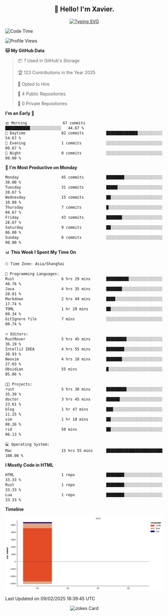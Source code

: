 <h2 align="center">👋 Hello! I'm Xavier.</h2>

<!-- typing svg starts -->
<div align="center">
 <a href="https://git.io/typing-svg"><img src="https://readme-typing-svg.demolab.com?font=Fira+Code&size=16&pause=1000&color=FFFFFFF0&width=435&lines=Fear+is+temporary.+Regret+is+forever." alt="Typing SVG" /></a>
</div>
<!-- typing svg ends -->

<!--START_SECTION:waka-->
![Code Time](http://img.shields.io/badge/Code%20Time-233%20hrs%2019%20mins-blue)

![Profile Views](http://img.shields.io/badge/Profile%20Views-3-blue)

**🐱 My GitHub Data** 

> 📦 ? Used in GitHub's Storage 
 > 
> 🏆 123 Contributions in the Year 2025
 > 
> 💼 Opted to Hire
 > 
> 📜 4 Public Repositories 
 > 
> 🔑 0 Private Repositories 
 > 
**I'm an Early 🐤** 

```text
🌞 Morning                67 commits          ███████████░░░░░░░░░░░░░░   44.67 % 
🌆 Daytime                82 commits          ██████████████░░░░░░░░░░░   54.67 % 
🌃 Evening                1 commits           ░░░░░░░░░░░░░░░░░░░░░░░░░   00.67 % 
🌙 Night                  0 commits           ░░░░░░░░░░░░░░░░░░░░░░░░░   00.00 % 
```
📅 **I'm Most Productive on Monday** 

```text
Monday                   45 commits          ████████░░░░░░░░░░░░░░░░░   30.00 % 
Tuesday                  31 commits          █████░░░░░░░░░░░░░░░░░░░░   20.67 % 
Wednesday                15 commits          ██░░░░░░░░░░░░░░░░░░░░░░░   10.00 % 
Thursday                 7 commits           █░░░░░░░░░░░░░░░░░░░░░░░░   04.67 % 
Friday                   43 commits          ███████░░░░░░░░░░░░░░░░░░   28.67 % 
Saturday                 9 commits           ██░░░░░░░░░░░░░░░░░░░░░░░   06.00 % 
Sunday                   0 commits           ░░░░░░░░░░░░░░░░░░░░░░░░░   00.00 % 
```


📊 **This Week I Spent My Time On** 

```text
🕑︎ Time Zone: Asia/Shanghai

💬 Programming Languages: 
Rust                     6 hrs 29 mins       ██████████░░░░░░░░░░░░░░░   40.76 % 
Java                     4 hrs 35 mins       ███████░░░░░░░░░░░░░░░░░░   28.81 % 
Markdown                 2 hrs 49 mins       ████░░░░░░░░░░░░░░░░░░░░░   17.74 % 
TOML                     1 hr 29 mins        ██░░░░░░░░░░░░░░░░░░░░░░░   09.34 % 
GitIgnore file           7 mins              ░░░░░░░░░░░░░░░░░░░░░░░░░   00.74 % 

🔥 Editors: 
RustRover                5 hrs 45 mins       █████████░░░░░░░░░░░░░░░░   36.19 % 
IntelliJ IDEA            4 hrs 55 mins       ████████░░░░░░░░░░░░░░░░░   30.93 % 
Neovim                   4 hrs 18 mins       ███████░░░░░░░░░░░░░░░░░░   27.03 % 
Obsidian                 55 mins             █░░░░░░░░░░░░░░░░░░░░░░░░   05.86 % 

🐱‍💻 Projects: 
rust                     5 hrs 38 mins       █████████░░░░░░░░░░░░░░░░   35.39 % 
doctor                   3 hrs 45 mins       ██████░░░░░░░░░░░░░░░░░░░   23.61 % 
blog                     1 hr 47 mins        ███░░░░░░░░░░░░░░░░░░░░░░   11.25 % 
vim                      1 hr 18 mins        ██░░░░░░░░░░░░░░░░░░░░░░░   08.26 % 
rid                      58 mins             ██░░░░░░░░░░░░░░░░░░░░░░░   06.13 % 

💻 Operating System: 
Mac                      15 hrs 55 mins      █████████████████████████   100.00 % 
```

**I Mostly Code in HTML** 

```text
HTML                     1 repo              ████████░░░░░░░░░░░░░░░░░   33.33 % 
Rust                     1 repo              ████████░░░░░░░░░░░░░░░░░   33.33 % 
Lua                      1 repo              ████████░░░░░░░░░░░░░░░░░   33.33 % 
```



**Timeline**

![Lines of Code chart](https://raw.githubusercontent.com/xavier2code/xavier2code/main/assets/bar_graph.png)


 Last Updated on 09/02/2025 18:39:45 UTC
<!--END_SECTION:waka-->

<!-- jokes card -->
<div align="center">
 <img src="https://readme-jokes.vercel.app/api?hideBorder" alt="Jokes Card" />
</div>
